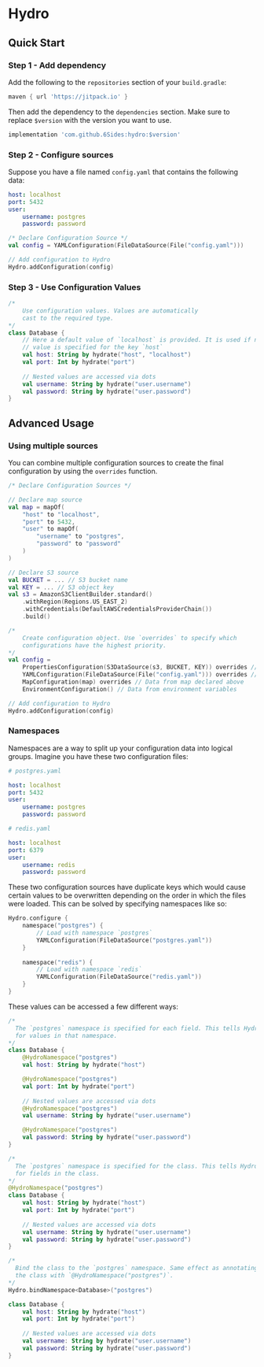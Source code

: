 # Hydro

## Quick Start

### Step 1 - Add dependency

Add the following to the `repositories` section of your `build.gradle`:

```groovy
maven { url 'https://jitpack.io' }
```

Then add the dependency to the `dependencies` section. Make sure to replace `$version` with the version
you want to use.

```groovy
implementation 'com.github.6Sides:hydro:$version'
```

### Step 2 - Configure sources

Suppose you have a file named `config.yaml` that contains the following data:

```yaml
host: localhost
port: 5432
user:
    username: postgres
    password: password
```

```kotlin
/* Declare Configuration Source */
val config = YAMLConfiguration(FileDataSource(File("config.yaml")))

// Add configuration to Hydro
Hydro.addConfiguration(config)
```

### Step 3 - Use Configuration Values

```kotlin
/*
    Use configuration values. Values are automatically 
    cast to the required type.
*/
class Database {
    // Here a default value of `localhost` is provided. It is used if no
    // value is specified for the key `host`
    val host: String by hydrate("host", "localhost")
    val port: Int by hydrate("port")
    
    // Nested values are accessed via dots
    val username: String by hydrate("user.username")
    val password: String by hydrate("user.password")
}
```

## Advanced Usage

### Using multiple sources

You can combine multiple configuration sources to create the final configuration by using the `overrides` function.

```kotlin
/* Declare Configuration Sources */

// Declare map source
val map = mapOf(
    "host" to "localhost",
    "port" to 5432,
    "user" to mapOf(
        "username" to "postgres",
        "password" to "password"
    )
)

// Declare S3 source
val BUCKET = ... // S3 bucket name
val KEY = ... // S3 object key
val s3 = AmazonS3ClientBuilder.standard()
    .withRegion(Regions.US_EAST_2)
    .withCredentials(DefaultAWSCredentialsProviderChain())
    .build()

/* 
    Create configuration object. Use `overrides` to specify which 
    configurations have the highest priority.
*/
val config =
    PropertiesConfiguration(S3DataSource(s3, BUCKET, KEY)) overrides // Data from remote properties file
    YAMLConfiguration(FileDataSource(File("config.yaml"))) overrides // Data from local yaml file
    MapConfiguration(map) overrides // Data from map declared above
    EnvironmentConfiguration() // Data from environment variables

// Add configuration to Hydro
Hydro.addConfiguration(config)
```

### Namespaces

Namespaces are a way to split up your configuration data into logical groups. Imagine you have these two configuration
files:

```yaml
# postgres.yaml

host: localhost
port: 5432
user:
    username: postgres
    password: password
```

```yaml
# redis.yaml

host: localhost
port: 6379
user:
    username: redis
    password: password
``` 

These two configuration sources have duplicate keys which would cause certain values to be overwritten depending
on the order in which the files were loaded. This can be solved by specifying namespaces like so:

```kotlin
Hydro.configure {
    namespace("postgres") {
        // Load with namespace `postgres`
        YAMLConfiguration(FileDataSource("postgres.yaml"))
    }
    
    namespace("redis") {
        // Load with namespace `redis`
        YAMLConfiguration(FileDataSource("redis.yaml"))
    }
}
```

These values can be accessed a few different ways:

```kotlin
/*
  The `postgres` namespace is specified for each field. This tells Hydro to only look
  for values in that namespace.
*/
class Database {
    @HydroNamespace("postgres")
    val host: String by hydrate("host")

    @HydroNamespace("postgres")
    val port: Int by hydrate("port")
    
    // Nested values are accessed via dots
    @HydroNamespace("postgres")
    val username: String by hydrate("user.username")

    @HydroNamespace("postgres")
    val password: String by hydrate("user.password")
}
```

```kotlin
/*
  The `postgres` namespace is specified for the class. This tells Hydro to always use that namespace
  for fields in the class.
*/
@HydroNamespace("postgres")
class Database {
    val host: String by hydrate("host")
    val port: Int by hydrate("port")
    
    // Nested values are accessed via dots
    val username: String by hydrate("user.username")
    val password: String by hydrate("user.password")
}
```

```kotlin
/* 
  Bind the class to the `postgres` namespace. Same effect as annotating 
  the class with `@HydroNamespace("postgres")`.
*/
Hydro.bindNamespace<Database>("postgres")

class Database {
    val host: String by hydrate("host")
    val port: Int by hydrate("port")
    
    // Nested values are accessed via dots
    val username: String by hydrate("user.username")
    val password: String by hydrate("user.password")
}
```

